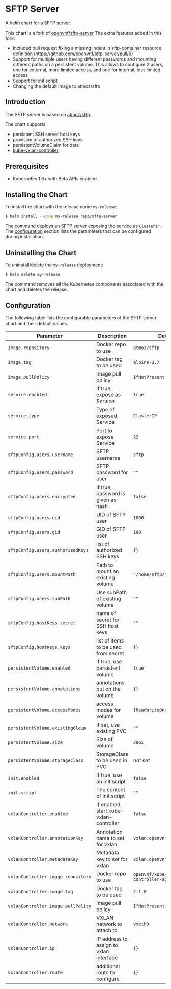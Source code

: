 # SFTP Server

A helm chart for a SFTP server.

This chart is a fork of [openvnf/sftp-server](https://github.com/openvnf/sftp-server)
The extra features added in this fork:
- Included pull request fixing a missing indent in sftp-container resource definition (https://github.com/openvnf/sftp-server/pull/6)
- Support for multiple users having different passwords and mounting different paths on a persistent volume. This allows to configure 2 users, one for external, more limited access, and one for internal, less limited access
- Support for init script
- Changing the default image to atmoz/sftp


## Introduction

The SFTP server is based on [atmoz/sftp](https://github.com/atmoz/sftp).

The chart supports:
- persistent SSH server host keys
- provision of authorized SSH keys
- persistentVolumeClaim for data
- [kube-vxlan-controller](https://github.com/openvnf/kube-vxlan-controller)


## Prerequisites

- Kubernetes 1.6+ with Beta APIs enabled


## Installing the Chart

To install the chart with the release name `my-release`:

```bash
$ helm install --name my-release repo/sftp-server
```

The command deploys an SFTP server exposing the service as `ClusterIP`. The [configuration](#configuration) section lists the parameters that can be configured during installation.


## Uninstalling the Chart

To uninstall/delete the `my-release` deployment:

```bash
$ helm delete my-release
```

The command removes all the Kubernetes components associated with the chart and deletes the release.

## Configuration

The following table lists the configurable parameters of the SFTP server chart and their default values.

|          Parameter                 |                Description                 |                   Default                   |
| -----------------------------------| ------------------------------------------ | ------------------------------------------- |
| `image.repository`                 | Docker repo to use                         | `atmoz/sftp`                                |
| `image.tag`                        | Docker tag to be used                      | `alpine-3.7`                                |
| `image.pullPolicy`                 | Image pull policy                          | `IfNotPresent`                              |
| `service.enabled`                  | If true, expose as Service                 | `true`                                      |
| `service.type`                     | Type of exposed Service                    | `ClusterIP`                                 |
| `service.port`                     | Port to expose Service                     | `22`                                        |
| `sftpConfig.users.username`        | SFTP username                              | `sftp`                                      |
| `sftpConfig.users.password`        | SFTP password for user                     | `""`                                        |
| `sftpConfig.users.encrypted`       | If true, password is given as hash         | `false`                                     |
| `sftpConfig.users.uid`             | UID of SFTP user                           | `1000`                                      |
| `sftpConfig.users.gid`             | GID of SFTP user                           | `100`                                       |
| `sftpConfig.users.authorizedKeys`  | list of authorized SSH keys                | `{}`                                        |
| `sftpConfig.users.mountPath`       | Path to mount an existing volume           | `"/home/sftp/ftp"`                          |
| `sftpConfig.users.subPath`         | Use subPath of existing volume             | `""`                                        |
| `sftpConfig.hostKeys.secret`       | name of secret for SSH host keys           | `""`                                        |
| `sftpConfig.hostKeys.keys`         | list of items to be used from secret       | `{}`                                        |
| `persistentVolume.enabled`         | If true, use persistent volume             | `true`                                      |
| `persistentVolume.annotations`     | annotations put on the volume              | `{}`                                        |
| `persistentVolume.accessModes`     | access modes for volume                    | `[ReadWriteOnce]`                           |
| `persistentVolume.existingClaim`   | If set, use existing PVC                   | `""`                                        |
| `persistentVolume.size`            | Size of volume                             | `20Gi`                                      |
| `persistentVolume.storageClass`    | StorageClass to be used in PVC             | not set                                     |
| `init.enabled`                     | If true, use an init script                | `false`                                     |
| `init.script`                      | The content of init script                 | `""`                                        |
| `vxlanController.enabled`          | If enabled, start kube-vxlan-controller    | `false`                                     |
| `vxlanController.annotationKey`    | Annotation name to set for vxlan           | `vxlan.openvnf.org/networks`                |
| `vxlanController.metadataKey`      | Metadata key to set for vxlan              | `vxlan.openvnf.org`                         |
| `vxlanController.image.repository` | Docker repo to use                         | `openvnf/kube-vxlan-controller-agent`       |
| `vxlanController.image.tag`        | Docker tag to be used                      | `2.1.0`                                     |
| `vxlanController.image.pullPolicy` | Image pull policy                          | `IfNotPresent`                              |
| `vxlanController.network`          | VXLAN network to attach to                 | `vxeth0`                                    |
| `vxlanController.ip`               | IP address to assign to vxlan interface    | `{}`                                        |
| `vxlanController.route`            | additional route to configure              | `{}`                                        |
